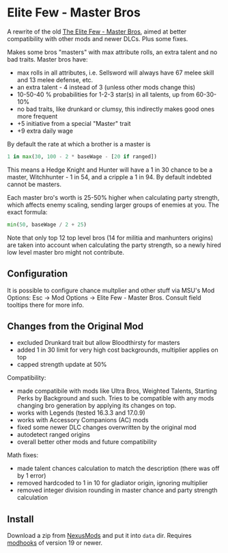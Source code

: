 # Elite Few - Master Bros

A rewrite of the old [The Elite Few - Master Bros][old-mod], aimed at better compatibility with other mods and newer DLCs. Plus some fixes.

Makes some bros "masters" with max attribute rolls, an extra talent and no bad traits. Master bros have:

- max rolls in all attributes, i.e. Sellsword will always have 67 melee skill and 13 melee defense, etc.
- an extra talent - 4 instead of 3 (unless other mods change this)
- 10-50-40 % probabilities for 1-2-3 star(s) in all talents, up from 60-30-10%
- no bad traits, like drunkard or clumsy, this indirectly makes good ones more frequent
- +5 initiative from a special "Master" trait
- +9 extra daily wage

By default the rate at which a brother is a master is

```python
1 in max(30, 100 - 2 * baseWage - [20 if ranged])
```

This means a Hedge Knight and Hunter will have a 1 in 30 chance to be a master, Witchhunter - 1 in 54, and a cripple a 1 in 94. By default indebted cannot be masters.

Each master bro's worth is 25-50% higher when calculating party strength, which affects enemy scaling, sending larger groups of enemies at you. The exact formula:

```python
min(50, baseWage / 2 + 25)
```

Note that only top 12 top level bros (14 for militia and manhunters origins) are taken into account when calculating the party strength, so a newly hired low level master bro might not contribute.


## Configuration

It is possible to configure chance multplier and other stuff via MSU's Mod Options: Esc -> Mod Options -> Elite Few - Master Bros. Consult field tooltips there for more info. 


## Changes from the Original Mod

- excluded Drunkard trait but allow Bloodthirsty for masters
- added 1 in 30 limit for very high cost backgrounds, multiplier applies on top
- capped strength update at 50%

Compatibility:

- made compatibile with mods like Ultra Bros, Weighted Talents, Starting Perks by Background and such. Tries to be compatible with any mods changing bro generation by applying its changes on top.
- works with Legends (tested 16.3.3 and 17.0.9)
- works with Accessory Companions (AC) mods
- fixed some newer DLC changes overwritten by the original mod
- autodetect ranged origins
- overall better other mods and future compatibility

Math fixes:

- made talent chances calculation to match the description (there was off by 1 error)
- removed hardcoded to 1 in 10 for gladiator origin, ignoring multiplier
- removed integer division rounding in master chance and party strength calculation


## Install

Download a zip from [NexusMods][] and put it into `data` dir. Requires [modhooks][] of version 19 or newer.


[NexusMods]: https://www.nexusmods.com/battlebrothers/mods/665
[modhooks]: https://www.nexusmods.com/battlebrothers/mods/42
[old-mod]: https://www.nexusmods.com/battlebrothers/mods/253
